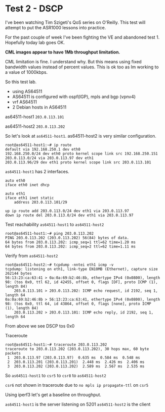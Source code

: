 # Test 2 - DSCP

I've been watching Tim Szigeti's QoS series on O'Reilly.  This test will attempt to put the ASR1000 lessons into practice.

For the past couple of week I've been fighting the VE and abandoned test 1.  Hopefully today lab goes OK.

**CML images appear to have 1Mb throughput limitation.**  

CML limitation is fine.  I understand why.  But this means using fixed bandwidth values instead of percent values.  This is ok too as Im working to a value of 1000kbps.

So this test lab.

* using AS64511
* AS64511 is configured with ospf(IGP), mpls and bgp (vpnv4) 
* vrf AS64511
* 2 Debian hosts in AS64511

as64511-host1 ```203.0.113.101```


as64511-host2 ```203.0.113.202```



So let's look at ```as64511-host1```.  as64511-host2 is very similar configuration.

```
root@as64511-host1:~# ip route
default via 192.168.250.1 dev eth0 
192.168.250.0/24 dev eth0 proto kernel scope link src 192.168.250.151 
203.0.113.0/24 via 203.0.113.97 dev eth1 
203.0.113.96/29 dev eth1 proto kernel scope link src 203.0.113.101 
```

```as64511-host1``` has 2 interfaces.  

```
auto eth0
iface eth0 inet dhcp

auto eth1
iface eth1 inet static
	address 203.0.113.101/29

up ip route add 203.0.113.0/24 dev eth1 via 203.0.113.97
down ip route del 203.0.113.0/24 dev eth1 via 203.0.113.97

```


Test reachability ```as64511-host1``` to ```as64511-host2```

```
root@as64511-host1:~# ping 203.0.113.202
PING 203.0.113.202 (203.0.113.202) 56(84) bytes of data.
64 bytes from 203.0.113.202: icmp_seq=1 ttl=62 time=1.20 ms
64 bytes from 203.0.113.202: icmp_seq=2 ttl=62 time=1.11 ms
```

Verify from ```as64511-host2```

```
root@as64511-host2:~# tcpdump -nntei eth1 icmp -v
tcpdump: listening on eth1, link-type EN10MB (Ethernet), capture size 262144 bytes
56:13:23:ca:63:41 > 0a:0a:69:b2:46:8b, ethertype IPv4 (0x0800), length 98: (tos 0x0, ttl 62, id 42455, offset 0, flags [DF], proto ICMP (1), length 84)
    203.0.113.101 > 203.0.113.202: ICMP echo request, id 2192, seq 1, length 64
0a:0a:69:b2:46:8b > 56:13:23:ca:63:41, ethertype IPv4 (0x0800), length 98: (tos 0x0, ttl 64, id 43864, offset 0, flags [none], proto ICMP (1), length 84)
    203.0.113.202 > 203.0.113.101: ICMP echo reply, id 2192, seq 1, length 64

```

From above we see DSCP tos 0x0 


Traceroute

```
root@as64511-host1:~# traceroute 203.0.113.202
traceroute to 203.0.113.202 (203.0.113.202), 30 hops max, 60 byte packets
 1  203.0.113.97 (203.0.113.97)  0.635 ms  0.584 ms  0.548 ms
 2  203.0.113.201 (203.0.113.201)  2.448 ms  2.426 ms  2.406 ms
 3  203.0.113.202 (203.0.113.202)  2.589 ms  2.567 ms  2.535 ms
```

So ```as64511-host1``` to ```csr5``` to ```csr8``` to ```as64511-host2```

```csr6``` not shown in traceroute due to ```no mpls ip propagate-ttl``` on ```csr5```


Using iperf3 let's get a baseline on throughput.


```as64511-host1``` is the server listening on 5201
```as64511-host2``` is the client








